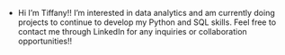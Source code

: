 - Hi I’m Tiffany!!
I’m interested in data analytics and am currently doing projects to continue to develop my Python and SQL skills. Feel free to contact me through LinkedIn for any inquiries or collaboration opportunities!!


<!---
tiffanyng23/tiffanyng23 is a ✨ special ✨ repository because its `README.md` (this file) appears on your GitHub profile.
You can click the Preview link to take a look at your changes.
--->
